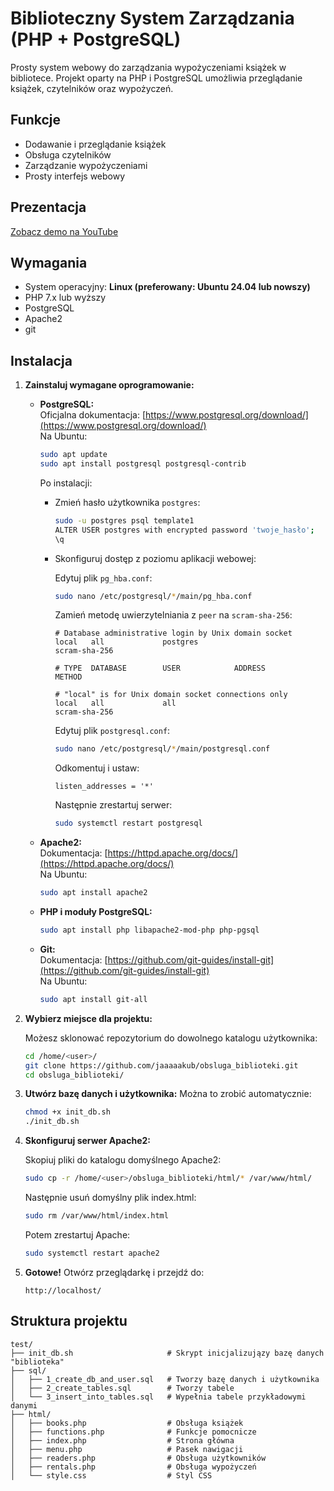 # Biblioteczny System Zarządzania (PHP + PostgreSQL)

Prosty system webowy do zarządzania wypożyczeniami książek w bibliotece. Projekt oparty na PHP i PostgreSQL umożliwia przeglądanie książek, czytelników oraz wypożyczeń.

## Funkcje

- Dodawanie i przeglądanie książek  
- Obsługa czytelników  
- Zarządzanie wypożyczeniami  
- Prosty interfejs webowy

## Prezentacja

[Zobacz demo na YouTube](https://www.youtube.com/watch?v=OKbz3RPp_AI)

## Wymagania

- System operacyjny: **Linux (preferowany: Ubuntu 24.04 lub nowszy)**
- PHP 7.x lub wyższy
- PostgreSQL
- Apache2
- git

## Instalacja

1. **Zainstaluj wymagane oprogramowanie:**

   - **PostgreSQL:**  
     Oficjalna dokumentacja: [https://www.postgresql.org/download/](https://www.postgresql.org/download/)  
     Na Ubuntu:
     ```bash
     sudo apt update
     sudo apt install postgresql postgresql-contrib
     ```

     Po instalacji:

     - Zmień hasło użytkownika `postgres`:
       ```bash
       sudo -u postgres psql template1
       ALTER USER postgres with encrypted password 'twoje_hasło';
       \q
       ```

     - Skonfiguruj dostęp z poziomu aplikacji webowej:

       Edytuj plik `pg_hba.conf`:
       ```bash
       sudo nano /etc/postgresql/*/main/pg_hba.conf
       ```

       Zamień metodę uwierzytelniania z `peer` na `scram-sha-256`:
       ```
       # Database administrative login by Unix domain socket
       local   all             postgres                                scram-sha-256

       # TYPE  DATABASE        USER            ADDRESS                 METHOD

       # "local" is for Unix domain socket connections only
       local   all             all                                     scram-sha-256

       ```

       Edytuj plik `postgresql.conf`:
       ```bash
       sudo nano /etc/postgresql/*/main/postgresql.conf
       ```

       Odkomentuj i ustaw:
       ```
       listen_addresses = '*'
       ```

       Następnie zrestartuj serwer:
       ```bash
       sudo systemctl restart postgresql
       ```

   - **Apache2:**  
     Dokumentacja: [https://httpd.apache.org/docs/](https://httpd.apache.org/docs/)  
     Na Ubuntu:
     ```bash
     sudo apt install apache2
     ```

   - **PHP i moduły PostgreSQL:**
     ```bash
     sudo apt install php libapache2-mod-php php-pgsql
     ```

   - **Git:**  
     Dokumentacja: [https://github.com/git-guides/install-git](https://github.com/git-guides/install-git)  
     Na Ubuntu:
     ```bash
     sudo apt install git-all
     ```

2. **Wybierz miejsce dla projektu:**

   Możesz sklonować repozytorium do dowolnego katalogu użytkownika:
   ```bash
   cd /home/<user>/
   git clone https://github.com/jaaaaakub/obsluga_biblioteki.git
   cd obsluga_biblioteki/
   ```

3. **Utwórz bazę danych i użytkownika:**
   Można to zrobić automatycznie:
   ```bash
   chmod +x init_db.sh
   ./init_db.sh
   ```

4. **Skonfiguruj serwer Apache2:**

   Skopiuj pliki do katalogu domyślnego Apache2:
   ```bash
   sudo cp -r /home/<user>/obsluga_biblioteki/html/* /var/www/html/
   ```
   Następnie usuń domyślny plik index.html:
   ```bash
   sudo rm /var/www/html/index.html
   ```

   Potem zrestartuj Apache:
   ```bash
   sudo systemctl restart apache2
   ```

5. **Gotowe!**
   Otwórz przeglądarkę i przejdź do:
   ```
   http://localhost/
   ```

## Struktura projektu

```
test/
├── init_db.sh                     # Skrypt inicjalizujązy bazę danych "biblioteka"
├── sql/
│   ├── 1_create_db_and_user.sql   # Tworzy bazę danych i użytkownika
│   ├── 2_create_tables.sql        # Tworzy tabele
│   └── 3_insert_into_tables.sql   # Wypełnia tabele przykładowymi danymi
├── html/
│   ├── books.php                  # Obsługa książek
│   ├── functions.php              # Funkcje pomocnicze
│   ├── index.php                  # Strona główna
│   ├── menu.php                   # Pasek nawigacji
│   ├── readers.php                # Obsługa użytkowników
│   ├── rentals.php                # Obsługa wypożyczeń
│   └── style.css                  # Styl CSS
```
